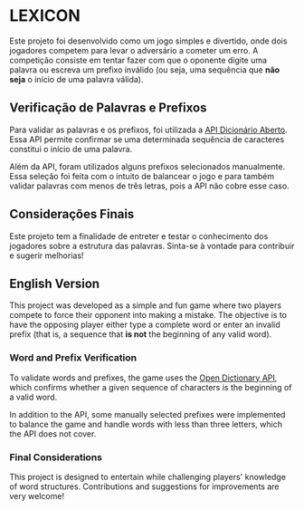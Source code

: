 # LEXICON

Este projeto foi desenvolvido como um jogo simples e divertido, onde dois jogadores competem para levar o adversário a cometer um erro. A competição consiste em tentar fazer com que o oponente digite uma palavra ou escreva um prefixo inválido (ou seja, uma sequência que **não seja** o início de uma palavra válida).

## Verificação de Palavras e Prefixos

Para validar as palavras e os prefixos, foi utilizada a [API Dicionário Aberto](https://api.dicionario-aberto.net/index.html). Essa API permite confirmar se uma determinada sequência de caracteres constitui o início de uma palavra. 

Além da API, foram utilizados alguns prefixos selecionados manualmente. Essa seleção foi feita com o intuito de balancear o jogo e para também validar palavras com menos de três letras, pois a API não cobre esse caso.

## Considerações Finais

Este projeto tem a finalidade de entreter e testar o conhecimento dos jogadores sobre a estrutura das palavras. Sinta-se à vontade para contribuir e sugerir melhorias!

## English Version

This project was developed as a simple and fun game where two players compete to force their opponent into making a mistake. The objective is to have the opposing player either type a complete word or enter an invalid prefix (that is, a sequence that **is not** the beginning of any valid word).

### Word and Prefix Verification

To validate words and prefixes, the game uses the [Open Dictionary API](https://api.dicionario-aberto.net/index.html), which confirms whether a given sequence of characters is the beginning of a valid word.

In addition to the API, some manually selected prefixes were implemented to balance the game and handle words with less than three letters, which the API does not cover.

### Final Considerations

This project is designed to entertain while challenging players' knowledge of word structures. Contributions and suggestions for improvements are very welcome!
